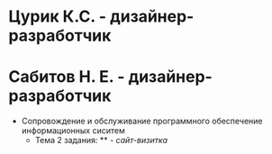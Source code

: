 # Цурик К.С. - дизайнер-разработчик
# Сабитов Н. Е. - дизайнер-разработчик
- Сопровождение и обслуживание программного обеспечение информационных сиситем
  - Тема 2 задания: ** - *сайт-визитка*
